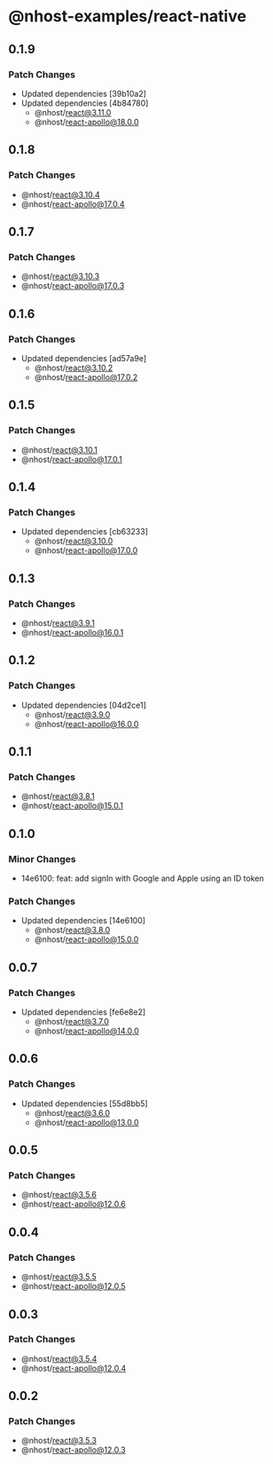 # @nhost-examples/react-native

## 0.1.9

### Patch Changes

- Updated dependencies [39b10a2]
- Updated dependencies [4b84780]
  - @nhost/react@3.11.0
  - @nhost/react-apollo@18.0.0

## 0.1.8

### Patch Changes

- @nhost/react@3.10.4
- @nhost/react-apollo@17.0.4

## 0.1.7

### Patch Changes

- @nhost/react@3.10.3
- @nhost/react-apollo@17.0.3

## 0.1.6

### Patch Changes

- Updated dependencies [ad57a9e]
  - @nhost/react@3.10.2
  - @nhost/react-apollo@17.0.2

## 0.1.5

### Patch Changes

- @nhost/react@3.10.1
- @nhost/react-apollo@17.0.1

## 0.1.4

### Patch Changes

- Updated dependencies [cb63233]
  - @nhost/react@3.10.0
  - @nhost/react-apollo@17.0.0

## 0.1.3

### Patch Changes

- @nhost/react@3.9.1
- @nhost/react-apollo@16.0.1

## 0.1.2

### Patch Changes

- Updated dependencies [04d2ce1]
  - @nhost/react@3.9.0
  - @nhost/react-apollo@16.0.0

## 0.1.1

### Patch Changes

- @nhost/react@3.8.1
- @nhost/react-apollo@15.0.1

## 0.1.0

### Minor Changes

- 14e6100: feat: add signIn with Google and Apple using an ID token

### Patch Changes

- Updated dependencies [14e6100]
  - @nhost/react@3.8.0
  - @nhost/react-apollo@15.0.0

## 0.0.7

### Patch Changes

- Updated dependencies [fe6e8e2]
  - @nhost/react@3.7.0
  - @nhost/react-apollo@14.0.0

## 0.0.6

### Patch Changes

- Updated dependencies [55d8bb5]
  - @nhost/react@3.6.0
  - @nhost/react-apollo@13.0.0

## 0.0.5

### Patch Changes

- @nhost/react@3.5.6
- @nhost/react-apollo@12.0.6

## 0.0.4

### Patch Changes

- @nhost/react@3.5.5
- @nhost/react-apollo@12.0.5

## 0.0.3

### Patch Changes

- @nhost/react@3.5.4
- @nhost/react-apollo@12.0.4

## 0.0.2

### Patch Changes

- @nhost/react@3.5.3
- @nhost/react-apollo@12.0.3

